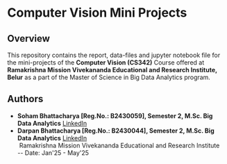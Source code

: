 # Computer Vision Mini Projects

## Overview

This repository contains the report, data-files and jupyter notebook file for the mini-projects of the **Computer Vision (CS342)** Course offered at **Ramakrishna Mission Vivekananda Educational and Research Institute, Belur** as a part of the Master of Science in Big Data Analytics program.

## Authors

- **Soham Bhattacharya [Reg.No.: B2430059], Semester 2, M.Sc. Big Data Analytics** [LinkedIn](https://www.linkedin.com/in/bhattacharyasoham026/)
- **Darpan Bhattacharya [Reg.No.: B2430044], Semester 2, M.Sc. Big Data Analytics** [LinkedIn](https://in.linkedin.com/in/darpan-bhattacharya/) <br>
  &nbsp;Ramakrishna Mission Vivekananda Educational and Research Institute <br>
-- Date: Jan'25 - May'25
